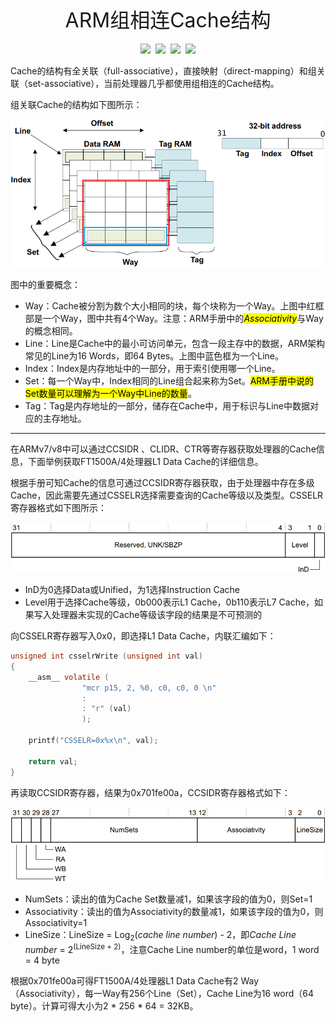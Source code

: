 <div align='center' ><font size=6>ARM组相连Cache结构</font></div>
<br>

<div align="center">
    <img src="https://img.shields.io/badge/Platform-ARM-008DB6?style=flat&logo=Arch Linux" style="display: inline-block;">&nbsp;
    <img src="https://img.shields.io/badge/Version-v1.0-99CC33?style=flat&logo=Git" style="display: inline-block;">&nbsp;
    <img src="https://img.shields.io/badge/Date-2023.06.07-FF6384?style=flat&logo=Crayon" style="display: inline-block;">&nbsp;
    <img src="https://shields.io/badge/WriteBy-Tidus-31C48D?style=flat&logo=Ghostery" style="display: inline-block;">
</div>

Cache的结构有全关联（full-associative），直接映射（direct-mapping）和组关联（set-associative），当前处理器几乎都使用组相连的Cache结构。

组关联Cache的结构如下图所示：

![](组相连Cache.png)

图中的重要概念：

* Way：Cache被分割为数个大小相同的块，每个块称为一个Way。上图中红框部是一个Way，图中共有4个Way。注意：ARM手册中的<mark>*Associativity*</mark>与Way的概念相同。
* Line：Line是Cache中的最小可访问单元，包含一段主存中的数据，ARM架构常见的Line为16 Words，即64 Bytes。上图中蓝色框为一个Line。
* Index：Index是内存地址中的一部分，用于索引使用哪一个Line。
* Set：每一个Way中，Index相同的Line组合起来称为Set。<mark>ARM手册中说的Set数量可以理解为一个Way中Line的数量</mark>。
* Tag：Tag是内存地址的一部分，储存在Cache中，用于标识与Line中数据对应的主存地址。

------

在ARMv7/v8中可以通过CCSIDR 、CLIDR、CTR等寄存器获取处理器的Cache信息，下面举例获取FT1500A/4处理器L1 Data Cache的详细信息。

根据手册可知Cache的信息可通过CCSIDR寄存器获取，由于处理器中存在多级Cache，因此需要先通过CSSELR选择需要查询的Cache等级以及类型。CSSELR寄存器格式如下图所示：

![](CSSELR.png)

* InD为0选择Data或Unified，为1选择Instruction Cache
* Level用于选择Cache等级，0b000表示L1 Cache，0b110表示L7 Cache，如果写入处理器未实现的Cache等级该字段的结果是不可预测的

向CSSELR寄存器写入0x0，即选择L1 Data Cache，内联汇编如下：

```c
unsigned int csselrWrite (unsigned int val)
{
    __asm__ volatile (
    	        "mcr p15, 2, %0, c0, c0, 0 \n"
    	        :
    	        : "r" (val)
    	        );

    printf("CSSELR=0x%x\n", val);

    return val;
}
```

再读取CCSIDR寄存器，结果为0x701fe00a，CCSIDR寄存器格式如下：

![](CCSIDR.png)

* NumSets：读出的值为Cache Set数量减1，如果该字段的值为0，则Set=1
* Associativity：读出的值为Associativity的数量减1，如果该字段的值为0，则Associativity=1
* LineSize：LineSize = Log<sub>2</sub>(*cache line number*) - 2，即*Cache Line number* = 2<sup>(LineSize + 2)</sup>，注意Cache Line number的单位是word，1 word = 4 byte

根据0x701fe00a可得FT1500A/4处理器L1 Data Cache有2 Way（Associativity），每一Way有256个Line（Set），Cache Line为16 word（64 byte）。计算可得大小为2 \* 256 \* 64 = 32KB。


